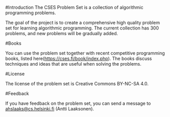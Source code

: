 #Introduction
The CSES Problem Set is a collection of algorithmic programming problems.

The goal of the project is to create a comprehensive high quality problem set for learning algorithmic programming. The current collection has 300 problems, and new problems will be gradually added.

#Books

You can use the problem set together with recent competitive programming books, listed here(https://cses.fi/book/index.php). The books discuss techniques and ideas that are useful when solving the problems.

#License

The license of the problem set is Creative Commons BY-NC-SA 4.0.

#Feedback

If you have feedback on the problem set, you can send a message to ahslaaks@cs.helsinki.fi (Antti Laaksonen).

